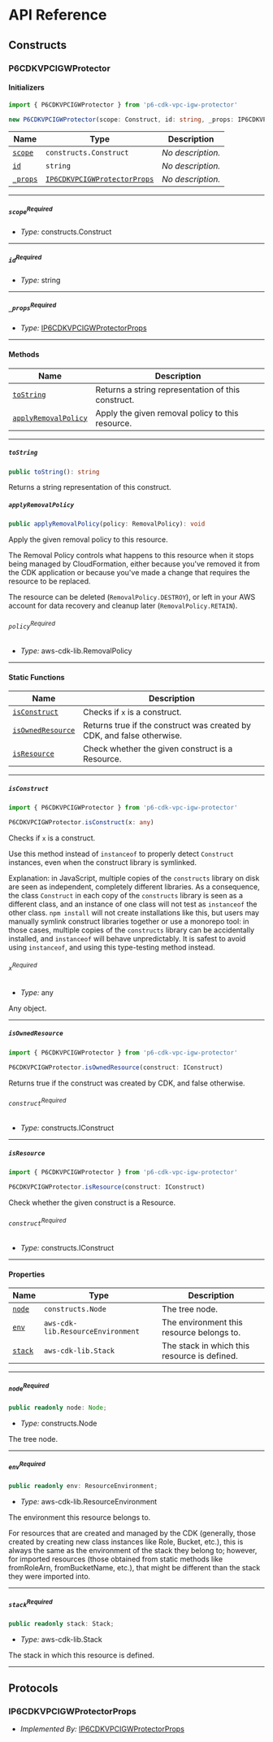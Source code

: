 # API Reference <a name="API Reference" id="api-reference"></a>

## Constructs <a name="Constructs" id="Constructs"></a>

### P6CDKVPCIGWProtector <a name="P6CDKVPCIGWProtector" id="p6-cdk-vpc-igw-protector.P6CDKVPCIGWProtector"></a>

#### Initializers <a name="Initializers" id="p6-cdk-vpc-igw-protector.P6CDKVPCIGWProtector.Initializer"></a>

```typescript
import { P6CDKVPCIGWProtector } from 'p6-cdk-vpc-igw-protector'

new P6CDKVPCIGWProtector(scope: Construct, id: string, _props: IP6CDKVPCIGWProtectorProps)
```

| **Name** | **Type** | **Description** |
| --- | --- | --- |
| <code><a href="#p6-cdk-vpc-igw-protector.P6CDKVPCIGWProtector.Initializer.parameter.scope">scope</a></code> | <code>constructs.Construct</code> | *No description.* |
| <code><a href="#p6-cdk-vpc-igw-protector.P6CDKVPCIGWProtector.Initializer.parameter.id">id</a></code> | <code>string</code> | *No description.* |
| <code><a href="#p6-cdk-vpc-igw-protector.P6CDKVPCIGWProtector.Initializer.parameter._props">_props</a></code> | <code><a href="#p6-cdk-vpc-igw-protector.IP6CDKVPCIGWProtectorProps">IP6CDKVPCIGWProtectorProps</a></code> | *No description.* |

---

##### `scope`<sup>Required</sup> <a name="scope" id="p6-cdk-vpc-igw-protector.P6CDKVPCIGWProtector.Initializer.parameter.scope"></a>

- *Type:* constructs.Construct

---

##### `id`<sup>Required</sup> <a name="id" id="p6-cdk-vpc-igw-protector.P6CDKVPCIGWProtector.Initializer.parameter.id"></a>

- *Type:* string

---

##### `_props`<sup>Required</sup> <a name="_props" id="p6-cdk-vpc-igw-protector.P6CDKVPCIGWProtector.Initializer.parameter._props"></a>

- *Type:* <a href="#p6-cdk-vpc-igw-protector.IP6CDKVPCIGWProtectorProps">IP6CDKVPCIGWProtectorProps</a>

---

#### Methods <a name="Methods" id="Methods"></a>

| **Name** | **Description** |
| --- | --- |
| <code><a href="#p6-cdk-vpc-igw-protector.P6CDKVPCIGWProtector.toString">toString</a></code> | Returns a string representation of this construct. |
| <code><a href="#p6-cdk-vpc-igw-protector.P6CDKVPCIGWProtector.applyRemovalPolicy">applyRemovalPolicy</a></code> | Apply the given removal policy to this resource. |

---

##### `toString` <a name="toString" id="p6-cdk-vpc-igw-protector.P6CDKVPCIGWProtector.toString"></a>

```typescript
public toString(): string
```

Returns a string representation of this construct.

##### `applyRemovalPolicy` <a name="applyRemovalPolicy" id="p6-cdk-vpc-igw-protector.P6CDKVPCIGWProtector.applyRemovalPolicy"></a>

```typescript
public applyRemovalPolicy(policy: RemovalPolicy): void
```

Apply the given removal policy to this resource.

The Removal Policy controls what happens to this resource when it stops
being managed by CloudFormation, either because you've removed it from the
CDK application or because you've made a change that requires the resource
to be replaced.

The resource can be deleted (`RemovalPolicy.DESTROY`), or left in your AWS
account for data recovery and cleanup later (`RemovalPolicy.RETAIN`).

###### `policy`<sup>Required</sup> <a name="policy" id="p6-cdk-vpc-igw-protector.P6CDKVPCIGWProtector.applyRemovalPolicy.parameter.policy"></a>

- *Type:* aws-cdk-lib.RemovalPolicy

---

#### Static Functions <a name="Static Functions" id="Static Functions"></a>

| **Name** | **Description** |
| --- | --- |
| <code><a href="#p6-cdk-vpc-igw-protector.P6CDKVPCIGWProtector.isConstruct">isConstruct</a></code> | Checks if `x` is a construct. |
| <code><a href="#p6-cdk-vpc-igw-protector.P6CDKVPCIGWProtector.isOwnedResource">isOwnedResource</a></code> | Returns true if the construct was created by CDK, and false otherwise. |
| <code><a href="#p6-cdk-vpc-igw-protector.P6CDKVPCIGWProtector.isResource">isResource</a></code> | Check whether the given construct is a Resource. |

---

##### `isConstruct` <a name="isConstruct" id="p6-cdk-vpc-igw-protector.P6CDKVPCIGWProtector.isConstruct"></a>

```typescript
import { P6CDKVPCIGWProtector } from 'p6-cdk-vpc-igw-protector'

P6CDKVPCIGWProtector.isConstruct(x: any)
```

Checks if `x` is a construct.

Use this method instead of `instanceof` to properly detect `Construct`
instances, even when the construct library is symlinked.

Explanation: in JavaScript, multiple copies of the `constructs` library on
disk are seen as independent, completely different libraries. As a
consequence, the class `Construct` in each copy of the `constructs` library
is seen as a different class, and an instance of one class will not test as
`instanceof` the other class. `npm install` will not create installations
like this, but users may manually symlink construct libraries together or
use a monorepo tool: in those cases, multiple copies of the `constructs`
library can be accidentally installed, and `instanceof` will behave
unpredictably. It is safest to avoid using `instanceof`, and using
this type-testing method instead.

###### `x`<sup>Required</sup> <a name="x" id="p6-cdk-vpc-igw-protector.P6CDKVPCIGWProtector.isConstruct.parameter.x"></a>

- *Type:* any

Any object.

---

##### `isOwnedResource` <a name="isOwnedResource" id="p6-cdk-vpc-igw-protector.P6CDKVPCIGWProtector.isOwnedResource"></a>

```typescript
import { P6CDKVPCIGWProtector } from 'p6-cdk-vpc-igw-protector'

P6CDKVPCIGWProtector.isOwnedResource(construct: IConstruct)
```

Returns true if the construct was created by CDK, and false otherwise.

###### `construct`<sup>Required</sup> <a name="construct" id="p6-cdk-vpc-igw-protector.P6CDKVPCIGWProtector.isOwnedResource.parameter.construct"></a>

- *Type:* constructs.IConstruct

---

##### `isResource` <a name="isResource" id="p6-cdk-vpc-igw-protector.P6CDKVPCIGWProtector.isResource"></a>

```typescript
import { P6CDKVPCIGWProtector } from 'p6-cdk-vpc-igw-protector'

P6CDKVPCIGWProtector.isResource(construct: IConstruct)
```

Check whether the given construct is a Resource.

###### `construct`<sup>Required</sup> <a name="construct" id="p6-cdk-vpc-igw-protector.P6CDKVPCIGWProtector.isResource.parameter.construct"></a>

- *Type:* constructs.IConstruct

---

#### Properties <a name="Properties" id="Properties"></a>

| **Name** | **Type** | **Description** |
| --- | --- | --- |
| <code><a href="#p6-cdk-vpc-igw-protector.P6CDKVPCIGWProtector.property.node">node</a></code> | <code>constructs.Node</code> | The tree node. |
| <code><a href="#p6-cdk-vpc-igw-protector.P6CDKVPCIGWProtector.property.env">env</a></code> | <code>aws-cdk-lib.ResourceEnvironment</code> | The environment this resource belongs to. |
| <code><a href="#p6-cdk-vpc-igw-protector.P6CDKVPCIGWProtector.property.stack">stack</a></code> | <code>aws-cdk-lib.Stack</code> | The stack in which this resource is defined. |

---

##### `node`<sup>Required</sup> <a name="node" id="p6-cdk-vpc-igw-protector.P6CDKVPCIGWProtector.property.node"></a>

```typescript
public readonly node: Node;
```

- *Type:* constructs.Node

The tree node.

---

##### `env`<sup>Required</sup> <a name="env" id="p6-cdk-vpc-igw-protector.P6CDKVPCIGWProtector.property.env"></a>

```typescript
public readonly env: ResourceEnvironment;
```

- *Type:* aws-cdk-lib.ResourceEnvironment

The environment this resource belongs to.

For resources that are created and managed by the CDK
(generally, those created by creating new class instances like Role, Bucket, etc.),
this is always the same as the environment of the stack they belong to;
however, for imported resources
(those obtained from static methods like fromRoleArn, fromBucketName, etc.),
that might be different than the stack they were imported into.

---

##### `stack`<sup>Required</sup> <a name="stack" id="p6-cdk-vpc-igw-protector.P6CDKVPCIGWProtector.property.stack"></a>

```typescript
public readonly stack: Stack;
```

- *Type:* aws-cdk-lib.Stack

The stack in which this resource is defined.

---




## Protocols <a name="Protocols" id="Protocols"></a>

### IP6CDKVPCIGWProtectorProps <a name="IP6CDKVPCIGWProtectorProps" id="p6-cdk-vpc-igw-protector.IP6CDKVPCIGWProtectorProps"></a>

- *Implemented By:* <a href="#p6-cdk-vpc-igw-protector.IP6CDKVPCIGWProtectorProps">IP6CDKVPCIGWProtectorProps</a>



